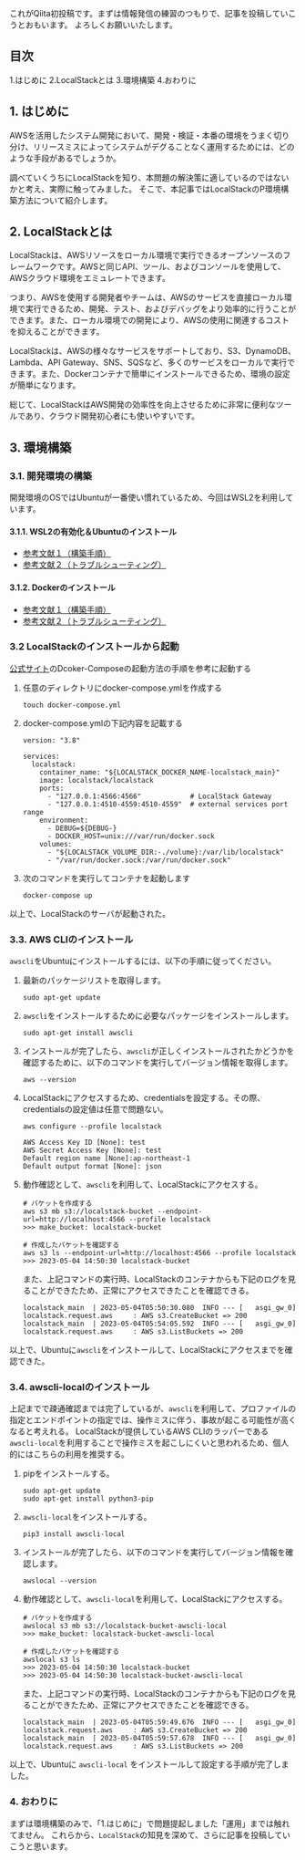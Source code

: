 これがQiita初投稿です。まずは情報発信の練習のつもりで、記事を投稿していこうとおもいます。
よろしくお願いいたします。

## 目次
1.はじめに
2.LocalStackとは
3.環境構築
4.おわりに

## 1. はじめに
AWSを活用したシステム開発において、開発・検証・本番の環境をうまく切り分け、リリースミスによってシステムがデグることなく運用するためには、どのような手段があるでしょうか。

調べていくうちにLocalStackを知り、本問題の解決策に適しているのではないかと考え、実際に触ってみました。
そこで、本記事ではLocalStackのP環境構築方法について紹介します。

## 2. LocalStackとは
LocalStackは、AWSリソースをローカル環境で実行できるオープンソースのフレームワークです。AWSと同じAPI、ツール、およびコンソールを使用して、AWSクラウド環境をエミュレートできます。

つまり、AWSを使用する開発者やチームは、AWSのサービスを直接ローカル環境で実行できるため、開発、テスト、およびデバッグをより効率的に行うことができます。また、ローカル環境での開発により、AWSの使用に関連するコストを抑えることができます。

LocalStackは、AWSの様々なサービスをサポートしており、S3、DynamoDB、Lambda、API Gateway、SNS、SQSなど、多くのサービスをローカルで実行できます。また、Dockerコンテナで簡単にインストールできるため、環境の設定が簡単になります。

総じて、LocalStackはAWS開発の効率性を向上させるために非常に便利なツールであり、クラウド開発初心者にも使いやすいです。

## 3. 環境構築

### 3.1. 開発環境の構築

開発環境のOSではUbuntuが一番使い慣れているため、今回はWSL2を利用しています。

#### 3.1.1. WSL2の有効化＆Ubuntuのインストール

- [参考文献１（構築手順）](https://www.kkaneko.jp/tools/wsl/wsl2.html)
- [参考文献２（トラブルシューティング）](https://qiita.com/hali/items/bf04a1e4012025a38d6b)

#### 3.1.2. Dockerのインストール

- [参考文献１（構築手順）](https://qiita.com/na-777/items/617fc64d512f20b8e457)
- [参考文献２（トラブルシューティング）](https://zenn.dev/tkzwhr/articles/trouble-shooting-wsl2-docker)

### 3.2 LocalStackのインストールから起動

[公式サイト](https://docs.localstack.cloud/getting-started/installation/#docker-compose)のDcoker-Composeの起動方法の手順を参考に起動する

1. 任意のディレクトリにdocker-compose.ymlを作成する

    ```
    touch docker-compose.yml
    ```

2. docker-compose.ymlの下記内容を記載する

    ```
    version: "3.8"
    
    services:
      localstack:
        container_name: "${LOCALSTACK_DOCKER_NAME-localstack_main}"
        image: localstack/localstack
        ports:
          - "127.0.0.1:4566:4566"            # LocalStack Gateway
          - "127.0.0.1:4510-4559:4510-4559"  # external services port range
        environment:
          - DEBUG=${DEBUG-}
          - DOCKER_HOST=unix:///var/run/docker.sock
        volumes:
          - "${LOCALSTACK_VOLUME_DIR:-./volume}:/var/lib/localstack"
          - "/var/run/docker.sock:/var/run/docker.sock"
    ```

3. 次のコマンドを実行してコンテナを起動します

    ```
    docker-compose up
    ```

以上で、LocalStackのサーバが起動された。

### 3.3. AWS CLIのインストール
`awscli`をUbuntuにインストールするには、以下の手順に従ってください。

1. 最新のパッケージリストを取得します。

    ```
    sudo apt-get update
    ```

2. `awscli`をインストールするために必要なパッケージをインストールします。

    ```
    sudo apt-get install awscli
    ```

3. インストールが完了したら、`awscli`が正しくインストールされたかどうかを確認するために、以下のコマンドを実行してバージョン情報を取得します。

    ```
    aws --version
    ```

4. LocalStackにアクセスするため、credentialsを設定する。その際、credentialsの設定値は任意で問題ない。

    ```
    aws configure --profile localstack
    
    AWS Access Key ID [None]: test
    AWS Secret Access Key [None]: test
    Default region name [None]:ap-northeast-1 
    Default output format [None]: json
    ```

5. 動作確認として、`awscli`を利用して、LocalStackにアクセスする。

    ```
    # バケットを作成する
    aws s3 mb s3://localstack-bucket --endpoint-url=http://localhost:4566 --profile localstack
    >>> make_bucket: localstack-bucket
    
    # 作成したバケットを確認する
    aws s3 ls --endpoint-url=http://localhost:4566 --profile localstack
    >>> 2023-05-04 14:50:30 localstack-bucket
    ```
    
    また、上記コマンドの実行時、LocalStackのコンテナからも下記のログを見ることができたため、正常にアクセスできたことを確認できる。
    
    ```
    localstack_main  | 2023-05-04T05:50:30.080  INFO --- [   asgi_gw_0] localstack.request.aws     : AWS s3.CreateBucket => 200
    localstack_main  | 2023-05-04T05:54:05.592  INFO --- [   asgi_gw_0] localstack.request.aws     : AWS s3.ListBuckets => 200
    ```

以上で、Ubuntuに`awscli`をインストールして、LocalStackにアクセスまでを確認できた。

### 3.4. awscli-localのインストール

上記までで疎通確認までは完了しているが、`awscli`を利用して、プロファイルの指定とエンドポイントの指定では、操作ミスに伴う、事故が起こる可能性が高くなると考えれる。
LocalStackが提供しているAWS CLIのラッパーである`awscli-local`を利用することで操作ミスを起こしにくいと思われるため、個人的にはこちらの利用を推奨する。

1. pipをインストールする。

    ```
    sudo apt-get update
    sudo apt-get install python3-pip
    ```

2. `awscli-local`をインストールする。

    ```
    pip3 install awscli-local
    ```

3. インストールが完了したら、以下のコマンドを実行してバージョン情報を確認します。

    ```
    awslocal --version
    ```

4. 動作確認として、`awscli-local`を利用して、LocalStackにアクセスする。

    ```
    # バケットを作成する
    awslocal s3 mb s3://localstack-bucket-awscli-local
    >>> make_bucket: localstack-bucket-awscli-local
    
    # 作成したバケットを確認する
    awslocal s3 ls
    >>> 2023-05-04 14:50:30 localstack-bucket
    >>> 2023-05-04 14:50:30 localstack-bucket-awscli-local
    ```

    また、上記コマンドの実行時、LocalStackのコンテナからも下記のログを見ることができたため、正常にアクセスできたことを確認できる。

    ```
    localstack_main  | 2023-05-04T05:59:49.676  INFO --- [   asgi_gw_0] localstack.request.aws     : AWS s3.CreateBucket => 200
    localstack_main  | 2023-05-04T05:59:57.678  INFO --- [   asgi_gw_0] localstack.request.aws     : AWS s3.ListBuckets => 200
    ```

以上で、Ubuntuに `awscli-local` をインストールして設定する手順が完了しました。

### 4. おわりに

まずは環境構築のみで、「1.はじめに」で問題提起しました「運用」までは触れてません。
これらから、`LocalStack`の知見を深めて、さらに記事を投稿していこうと思います。
